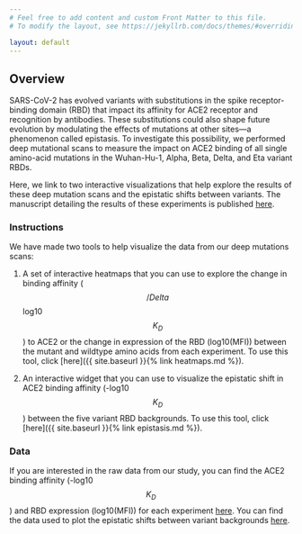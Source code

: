```yaml
---
# Feel free to add content and custom Front Matter to this file.
# To modify the layout, see https://jekyllrb.com/docs/themes/#overriding-theme-defaults

layout: default
---
```


## Overview 

SARS-CoV-2 has evolved variants with substitutions in the spike receptor-binding domain (RBD) that impact its affinity for ACE2 receptor and recognition by antibodies. These substitutions could also shape future evolution by modulating the effects of mutations at other sites—a phenomenon called epistasis. To investigate this possibility, we performed deep mutational scans to measure the impact on ACE2 binding of all single amino-acid mutations in the Wuhan-Hu-1, Alpha, Beta, Delta, and Eta variant RBDs.

Here, we link to two interactive visualizations that help explore the results of these deep mutation scans and the epistatic shifts between variants. The manuscript detailing the results of these experiments is published [here](). 

### Instructions 

We have made two tools to help visualize the data from our deep mutations scans:

1. A set of interactive heatmaps that you can use to explore the change in binding affinity ($$/Delta$$ log10 $$K_D$$) to ACE2 or the change in expression of the RBD (log10(MFI)) between the mutant and wildtype amino acids from each experiment. To use this tool, click [here]({{ site.baseurl }}{% link heatmaps.md %}).

2. An interactive widget that you can use to visualize the epistatic shift in ACE2 binding affinity (-log10 $$K_D$$) between the five variant RBD backgrounds. To use this tool, click [here]({{ site.baseurl }}{% link epistasis.md %}).  

### Data

If you are interested in the raw data from our study, you can find the ACE2 binding affinity (-log10 $$K_D$$) and RBD expression (log10(MFI)) for each experiment [here](https://github.com/jbloomlab/SARS-CoV-2-RBD_DMS_variants/blob/visualizations/results/final_variant_scores/final_variant_scores.csv). You can find the data used to plot the epistatic shifts between variant backgrounds [here](https://github.com/jbloomlab/SARS-CoV-2-RBD_DMS_variants/blob/visualizations/results/epistatic_shifts/JSD_versus_Wuhan1_by_target.csv). 
